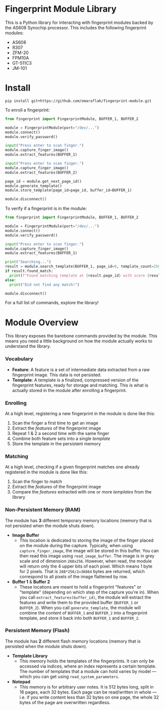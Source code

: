# Fingerprint Module Library

This is a Python library for interacting with fingerprint modules backed by the AS608 Synochip processor. This includes the following fingerprint modules:

* AS608
* R307
* ZFM-20
* FPM10A
* GT-511C3
* JM-101

# Install

```
pip install git+https://github.com/omaraflak/fingerprint-module.git
```

To enroll a fingerprint:

```python
from fingerprint import FingerprintModule, BUFFER_1, BUFFER_2

module = FingerprintModule(port="/dev/...")
module.connect()
module.verify_password()

input("Press enter to scan finger.")
module.capture_finger_image()
module.extract_features(BUFFER_1)

input("Press enter to scan finger.")
module.capture_finger_image()
module.extract_features(BUFFER_2)

page_id = module.get_next_page_id()
module.generate_template()
module.store_template(page_id=page_id, buffer_id=BUFFER_1)

module.disconnect()
```

To verify if a fingerprint is in the module:

```python
from fingerprint import FingerprintModule, BUFFER_1, BUFFER_2

module = FingerprintModule(port="/dev/...")
module.connect()
module.verify_password()

input("Press enter to scan finger.")
module.capture_finger_image()
module.extract_features(BUFFER_1)

print("Searching...")
result = module.search_template(BUFFER_1, page_id=0, template_count=256)
if result.found_match:
  print(f"Found matching template at {result.page_id} with score {result.matching_score}")
else:
  print("Did not find any match!")

module.disconnect()
```

For a full list of commands, explore the library!

# Module Overview

This library exposes the barebone commands provided by the module. This means you need a little background on how the module actually works to understand the library.

### Vocabulary

* **Feature**: A feature is a set of intermediate data extracted from a raw fingerprint image. This data is not persisted.
* **Template**: A template is a finalized, compressed version of the fingerprint features, ready for storage and matching. This is what is actually stored in the module after enrolling a fingerprint.

### Enrolling

At a high level, registering a new fingerprint in the module is done like this:

1) Scan the finger a first time to get an image
2) Extract the *features* of the fingerprint image
3) Repeat 1 & 2 a second time with the same finger
4) Combine both feature sets into a single *template*
5) Store the template in the persistent memory

### Matching

At a high level, checking if a given fingerprint matches one already registered in the module is done like this:

1) Scan the finger to match
2) Extract the *features* of the fingerprint image
3) Compare the *features* extracted with one or more *templates* from the library

### Non-Persistent Memory (RAM)

The module has **3** different temporary memory locations (memory that is not persisted when the module shuts down).

* **Image Buffer**
  * This location is dedicated to storing the image of the finger placed on the module during the capture. Typically, when using `capture_finger_image`, the image will be stored in this buffer. You can then read this image using `read_image_buffer`. The image is in grey scale and of dimension `288x256`. However, when read, the module will return only the 4 upper bits of each pixel. Which means 1 byte for 2 pixels. That is `288*256/2=36864` bytes are returned, which correspond to all pixels of the image flattened by row.
* **Buffer 1** & **Buffer 2**
  * These locations are meant to hold a fingerprint "features" or "template" (depending on which step of the capture you're in). When you call `extract_features(buffer_id)`, the module will extract the features and write them to the provided buffer (`BUFFER_1` or `BUFFER_2`). When you call `generate_template`, the module will combine the content of `BUFFER_1` and `BUFFER_2` into a fingerprint template, and store it back into both `BUFFER_1` and `BUFFER_2`.

### Persistent Memory (Flash)

The module has **2** different flash memory locations (memory that is persisted when the module shuts down).

* **Template Library**
  * This memory holds the templates of the fingerprints. It can only be accessed via indices, where an index represents a certain template. The number of templates that a module can hold varies by model — which you can get using `read_system_parameters`.
* **Notepad**
  * This memory is for arbitrary user notes. It is 512 bytes long, split in 16 pages, each 32 bytes. Each page can be read/written in whole — i.e. if you write content less than 32 bytes on one page, the whole 32 bytes of the page are overwritten regardless.
